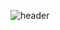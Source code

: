 ![header](https://capsule-render.vercel.app/api?type=cylinder&color=auto&height=300&section=header&text=Welcome%20to%20Paeper-Review%20page&fontSize=90%animation="_blink")
